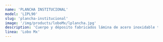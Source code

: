 ```yaml
---
name: 'PLANCHA INSTITUCIONAL'
model: 'LIPL90'
slug: 'plancha-institucional'
image: '/img/products/loboMx/lplancha.jpg'
description: 'Cuerpo y déposito fabricados lámina de acero inoxidable tipo 430. Plancha CR Steel A-36  totalmente sellada al marco para evitar fugas.  3 quemadores tipo flauta  de 36,000 BTU/h cada uno. Perillas  mandos en color. 3 Válvulas I.U.S.A. Depósito recolecta grasa. Peso 81 Kgs.'
linea: 'Lobo Mx'
---
```

